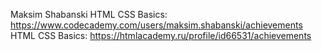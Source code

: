 Maksim Shabanski 
HTML CSS Basics: https://www.codecademy.com/users/maksim.shabanski/achievements
HTML CSS Basics: https://htmlacademy.ru/profile/id66531/achievements
